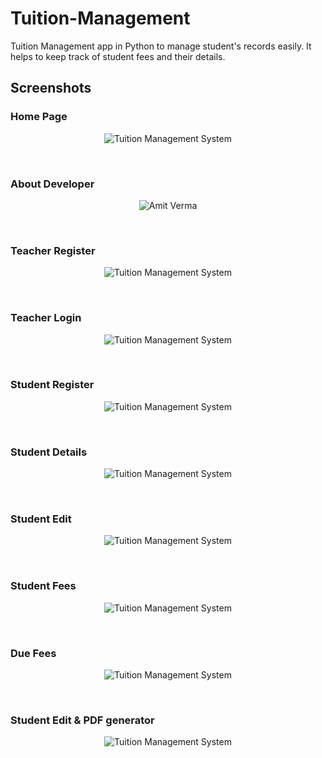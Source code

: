# Tuition-Management
Tuition Management app in Python to manage student's records easily. It helps to keep track of student fees and their details.


## Screenshots

### Home Page
<p align="center">
  <img  src="/Project Screenshots/Screenshot (77).png" alt="Tuition Management System">
</p>
<br>

### About Developer
<p align="center">
  <img src="/Project Screenshots/Screenshot (78).png" alt="Amit Verma">
</p>
<br>

### Teacher Register
<p align="center">
  <img src="/Project Screenshots/Screenshot (56).png" alt="Tuition Management System">
</p>
<br>

### Teacher Login
<p align="center">
  <img src="/Project Screenshots/Screenshot (57).png" alt="Tuition Management System">
</p>
<br>

### Student Register
<p align="center">
  <img src="/Project Screenshots/Screenshot (68).png" alt="Tuition Management System">
</p>
<br>

### Student Details
<p align="center">
  <img src="/Project Screenshots/Screenshot (82).png" alt="Tuition Management System">
</p>
<br>

### Student Edit
<p align="center">
  <img src="/Project Screenshots/Screenshot (71).png" alt="Tuition Management System">
</p>
<br>

### Student Fees
<p align="center">
  <img src="/Project Screenshots/Screenshot (70).png" alt="Tuition Management System">
</p>
<br>

### Due Fees
<p align="center">
  <img src="/Project Screenshots/Screenshot (80).png" alt="Tuition Management System">
</p>
<br>

### Student Edit & PDF generator
<p align="center">
  <img src="/Project Screenshots/Screenshot (81).png" alt="Tuition Management System">
</p>


